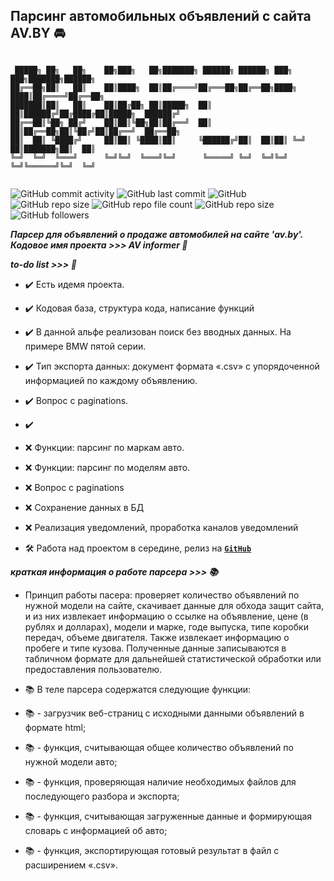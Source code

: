 ## Парсинг автомобильных объявлений с сайта AV.BY :oncoming_automobile:

```

 █████╗ ██╗   ██╗    ██╗███╗   ██╗███████╗ ██████╗ ██████╗ ███╗   ███╗███████╗██████╗ 
██╔══██╗██║   ██║    ██║████╗  ██║██╔════╝██╔═══██╗██╔══██╗████╗ ████║██╔════╝██╔══██╗
███████║██║   ██║    ██║██╔██╗ ██║█████╗  ██║   ██║██████╔╝██╔████╔██║█████╗  ██████╔╝
██╔══██║╚██╗ ██╔╝    ██║██║╚██╗██║██╔══╝  ██║   ██║██╔══██╗██║╚██╔╝██║██╔══╝  ██╔══██╗
██║  ██║ ╚████╔╝     ██║██║ ╚████║██║     ╚██████╔╝██║  ██║██║ ╚═╝ ██║███████╗██║  ██║
╚═╝  ╚═╝  ╚═══╝      ╚═╝╚═╝  ╚═══╝╚═╝      ╚═════╝ ╚═╝  ╚═╝╚═╝     ╚═╝╚══════╝╚═╝  ╚═╝
                                                                 
```

![GitHub commit activity](https://img.shields.io/github/commit-activity/w/Alba3k/av-parser?style=for-the-badge)
![GitHub last commit](https://img.shields.io/github/last-commit/Alba3k/av-parser?style=for-the-badge)
![GitHub](https://img.shields.io/github/license/Alba3k/av-parser?style=for-the-badge)
![GitHub repo size](https://img.shields.io/github/repo-size/Alba3k/av-parser?style=for-the-badge)
![GitHub repo file count](https://img.shields.io/github/directory-file-count/Alba3k/av-parser?style=for-the-badge)
![GitHub repo size](https://img.shields.io/github/repo-size/Alba3k/av-parser?style=for-the-badge)
![GitHub followers](https://img.shields.io/github/followers/Alba3k?style=social)


***Парсер для объявлений о продаже автомобилей на сайте 'av.by'. Кодовое имя проекта >>> AV informer :pushpin:***

***to-do list >>> :notebook:***

- :heavy_check_mark: Есть идемя проекта. 
- :heavy_check_mark: Кодовая база, структура кода, написание функций 
- :heavy_check_mark: В данной альфе реализован поиск без вводных данных.
На примере BMW пятой серии.
- :heavy_check_mark: Тип экспорта данных: документ формата «.csv» с упорядоченной информацией по каждому объявлению.
- :heavy_check_mark: Вопрос с paginations.
- :heavy_check_mark:

- :x: Функции: парсинг по маркам авто. 
- :x: Функции: парсинг по моделям авто.  
- :x: Вопрос с paginations

- :x: Сохранение данных в БД
- :x: Реализация уведомлений, проработка каналов уведомлений

- :hammer_and_wrench: Работа над проектом в середине, релиз на <code>[**GitHub**](https://github.com/Alba3k/av-parser)</code>

***краткая информация о работе парсера >>> :books:***

-  Принцип работы пасера: проверяет количество объявлений по нужной
модели на сайте, скачивает данные для обхода защит сайта, и из них извлекает
информацию о ссылке на объявление, цене (в рублях и долларах), модели и 
марке, годе выпуска, типе коробки передач, объеме двигателя. Также извлекает
информацию о пробеге и типе кузова. Полученные данные записываются в
табличном формате для дальнейшей статистической обработки или предоставления
пользователю.

- :books: В теле парсера содержатся следующие функции: 
- :books: - загрузчик веб-страниц с исходными данными объявлений в формате html;
- :books: - функция, считывающая общее количество объявлений по нужной модели авто;
- :books: - функция, проверяющая наличие необходимых файлов для последующего разбора и экспорта;
- :books: - функция, считывающая загруженные данные и формирующая словарь с информацией об авто;
- :books: - функция, экспортирующая готовый результат в файл с расширением «.csv».